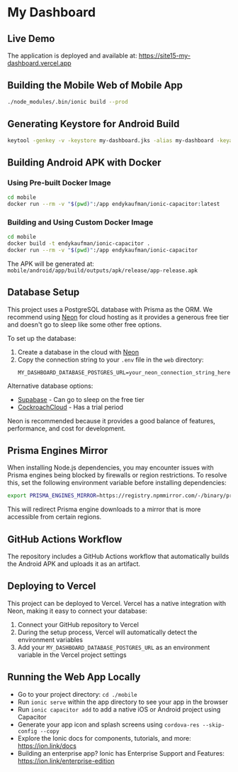 # My Dashboard

## Live Demo

The application is deployed and available at: https://site15-my-dashboard.vercel.app

## Building the Mobile Web of Mobile App

```bash
./node_modules/.bin/ionic build --prod
```

## Generating Keystore for Android Build

```bash
keytool -genkey -v -keystore my-dashboard.jks -alias my-dashboard -keyalg RSA -keysize 2048 -validity 10000
```

## Building Android APK with Docker

### Using Pre-built Docker Image

```bash
cd mobile
docker run --rm -v "$(pwd)":/app endykaufman/ionic-capacitor:latest
```

### Building and Using Custom Docker Image

```bash
cd mobile
docker build -t endykaufman/ionic-capacitor .
docker run --rm -v "$(pwd)":/app endykaufman/ionic-capacitor
```

The APK will be generated at: `mobile/android/app/build/outputs/apk/release/app-release.apk`

## Database Setup

This project uses a PostgreSQL database with Prisma as the ORM. We recommend using [Neon](https://neon.tech/) for cloud hosting as it provides a generous free tier and doesn't go to sleep like some other free options.

To set up the database:

1. Create a database in the cloud with [Neon](https://neon.tech/)
2. Copy the connection string to your `.env` file in the `web` directory:
   ```
   MY_DASHBOARD_DATABASE_POSTGRES_URL=your_neon_connection_string_here
   ```

Alternative database options:
- [Supabase](https://supabase.com/) - Can go to sleep on the free tier
- [CockroachCloud](https://www.cockroachlabs.com/) - Has a trial period

Neon is recommended because it provides a good balance of features, performance, and cost for development.

## Prisma Engines Mirror

When installing Node.js dependencies, you may encounter issues with Prisma engines being blocked by firewalls or region restrictions. To resolve this, set the following environment variable before installing dependencies:

```bash
export PRISMA_ENGINES_MIRROR=https://registry.npmmirror.com/-/binary/prisma
```

This will redirect Prisma engine downloads to a mirror that is more accessible from certain regions.

## GitHub Actions Workflow

The repository includes a GitHub Actions workflow that automatically builds the Android APK and uploads it as an artifact.

## Deploying to Vercel

This project can be deployed to Vercel. Vercel has a native integration with Neon, making it easy to connect your database:

1. Connect your GitHub repository to Vercel
2. During the setup process, Vercel will automatically detect the environment variables
3. Add your `MY_DASHBOARD_DATABASE_POSTGRES_URL` as an environment variable in the Vercel project settings

## Running the Web App Locally

- Go to your project directory: `cd ./mobile`
- Run `ionic serve` within the app directory to see your app in the browser
- Run `ionic capacitor add` to add a native iOS or Android project using Capacitor
- Generate your app icon and splash screens using `cordova-res --skip-config --copy`
- Explore the Ionic docs for components, tutorials, and more: https://ion.link/docs
- Building an enterprise app? Ionic has Enterprise Support and Features: https://ion.link/enterprise-edition